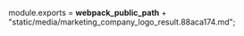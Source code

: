 module.exports = __webpack_public_path__ + "static/media/marketing_company_logo_result.88aca174.md";
